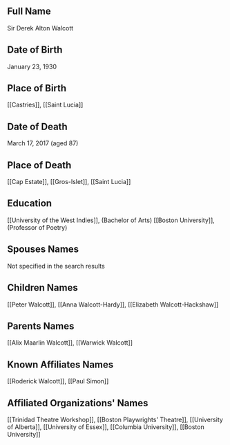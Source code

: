 ## Full Name
Sir Derek Alton Walcott

## Date of Birth
January 23, 1930

## Place of Birth
[[Castries]], [[Saint Lucia]]

## Date of Death
March 17, 2017 (aged 87)

## Place of Death
[[Cap Estate]], [[Gros-Islet]], [[Saint Lucia]]

## Education
[[University of the West Indies]], (Bachelor of Arts)
[[Boston University]], (Professor of Poetry)

## Spouses Names
Not specified in the search results

## Children Names
[[Peter Walcott]], [[Anna Walcott-Hardy]], [[Elizabeth Walcott-Hackshaw]]

## Parents Names
[[Alix Maarlin Walcott]], [[Warwick Walcott]]

## Known Affiliates Names
[[Roderick Walcott]], [[Paul Simon]]

## Affiliated Organizations' Names
[[Trinidad Theatre Workshop]], [[Boston Playwrights' Theatre]], [[University of Alberta]], [[University of Essex]], [[Columbia University]], [[Boston University]]

